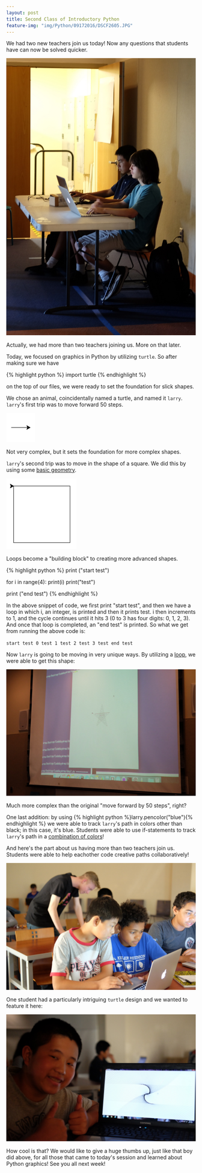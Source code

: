 ```yaml
---
layout: post
title: Second Class of Introductory Python
feature-img: "img/Python/09172016/DSCF2605.JPG"
---
```


We had two new teachers join us today! Now any questions that students have can now be solved quicker.

![New Teachers](/img/Python/09172016/DSCF2574.JPG)

Actually, we had more than two teachers joining us. More on that later.

Today, we focused on graphics in Python by utilizing `turtle`. So after making sure we have

{% highlight python %}
import turtle
{% endhighlight %}

on the top of our files, we were ready to set the foundation for slick shapes.

We chose an animal, coincidentally named a turtle, and named it `larry`. `larry`'s first trip was to move forward 50 steps.

![Forward](/img/Python/09172016/screenshot1.png)

Not very complex, but it sets the foundation for more complex shapes.

`larry`'s second trip was to move in the shape of a square. We did this by using some [basic geometry](/img/Python/09172016/DSCF2586.JPG).

![Square](/img/Python/09172016/screenshot2.png)

Loops become a "building block" to creating more advanced shapes.

{% highlight python %}
print ("start test")

for i in range(4):
    print(i)
    print("test")
    
print ("end test")
{% endhighlight %}

In the above snippet of code, we first print "start test", and then we have a loop in which i, an integer, is printed and then it prints test. i then increments to 1, and the cycle continues until it hits 3 (0 to 3 has four digits: 0, 1, 2, 3). And once that loop is completed, an "end test" is printed. So what we get from running the above code is:

`start test
0
test
1
test
2
test
3
test
end test`

Now `larry` is going to be moving in very unique ways. By utilizing a [loop](/img/Python/09172016/DSCF2602.JPG), we were able to get this shape:

![Star](/img/Python/09172016/DSCF2603.JPG)

Much more complex than the original "move forward by 50 steps", right?

One last addition: by using {% highlight python %}larry.pencolor("blue"){% endhighlight %} we were able to track `larry`'s path in colors other than black; in this case, it's blue. Students were able to use if-statements to track `larry`'s path in a [combination of colors](/img/Python/09172016/DSCF2615.JPG)!

And here's the part about us having more than two teachers join us. Students were able to help eachother code creative paths collaboratively!

![Peer tutoring](/img/Python/09172016/DSCF2620.JPG)

One student had a particularly intriguing `turtle` design and we wanted to feature it here:

![Sick](/img/Python/09172016/DSCF2623.JPG)

How cool is that? We would like to give a huge thumbs up, just like that boy did above, for all those that came to today's session and learned about Python graphics! See you all next week!